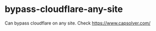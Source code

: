 # bypass-cloudflare-any-site
Can bypass cloudflare on any site. Check https://www.capsolver.com/ 











                                                                                                                                  